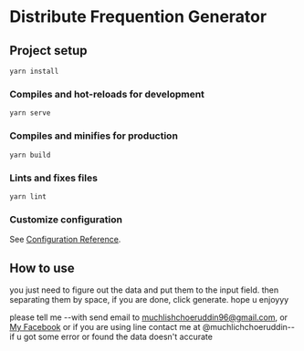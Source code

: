 # Distribute Frequention Generator

## Project setup
```
yarn install
```

### Compiles and hot-reloads for development
```
yarn serve
```

### Compiles and minifies for production
```
yarn build
```

### Lints and fixes files
```
yarn lint
```

### Customize configuration
See [Configuration Reference](https://cli.vuejs.org/config/).

## How to use

you just need to figure out the data and put them to the input field. then separating them by space, if you are done, click generate. hope u enjoyyy

please tell me --with send email to muchlishchoeruddin96@gmail.com, or [My Facebook](https://web.facebook.com/muchlish.choeruddin/) or if you are using line contact me at @muchlichchoeruddin-- if u got some error or found the data doesn't accurate